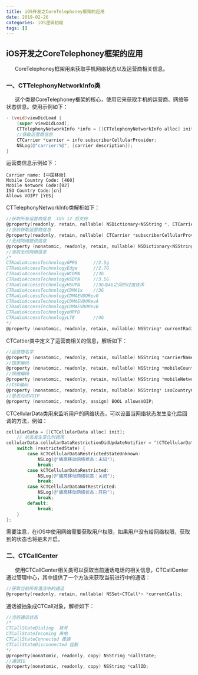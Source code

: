 ```yaml
---
title: iOS开发之CoreTelephoney框架的应用
date: 2019-02-26
categories: iOS逻辑初窥
tags: []
---
```

## iOS开发之CoreTelephoney框架的应用

      CoreTelephoney框架用来获取手机网络状态以及运营商相关信息。

### 一、CTTelephonyNetworkInfo类

      这个类是CoreTelephoney框架的核心，使用它来获取手机的运营商、网络等状态信息。使用示例如下：

```objectivec
- (void)viewDidLoad {
    [super viewDidLoad];
    CTTelephonyNetworkInfo *info = [[CTTelephonyNetworkInfo alloc] init];
    //获取运营商信息
    CTCarrier *carrier = info.subscriberCellularProvider;
    NSLog(@"carrier:%@", [carrier description]);
}
```

运营商信息示例如下：

```
Carrier name: [中国移动]
Mobile Country Code: [460]
Mobile Network Code:[02]
ISO Country Code:[cn]
Allows VOIP? [YES]
```

CTTelephonyNetworkInfo类解析如下：

```objectivec
//获取所有运营商信息  iOS 12 后支持
@property(readonly, retain, nullable) NSDictionary<NSString *, CTCarrier *> *serviceSubscriberCellularProviders;
//当前获取运营商信息
@property(readonly, retain, nullable) CTCarrier *subscriberCellularProvider;
//无线网络提供信息
@property (nonatomic, readonly, retain, nullable) NSDictionary<NSString *, NSString *> * serviceCurrentRadioAccessTechnology;
//当前无线网络信息
/*
CTRadioAccessTechnologyGPRS      //2.5g
CTRadioAccessTechnologyEdge      //2.7G
CTRadioAccessTechnologyWCDMA     //3G
CTRadioAccessTechnologyHSDPA     //3.5G
CTRadioAccessTechnologyHSUPA     //3G与4G之间的过度技术
CTRadioAccessTechnologyCDMA1x    //3G
CTRadioAccessTechnologyCDMAEVDORev0  
CTRadioAccessTechnologyCDMAEVDORevA  
CTRadioAccessTechnologyCDMAEVDORevB 
CTRadioAccessTechnologyeHRPD   
CTRadioAccessTechnologyLTE       //4G
*/  
@property (nonatomic, readonly, retain, nullable) NSString* currentRadioAccessTechnology;

```

CTCattier类中定义了运营商相关的信息，解析如下：

```objectivec
//运营商名字
@property (nonatomic, readonly, retain, nullable) NSString *carrierName;
//国家编码
@property (nonatomic, readonly, retain, nullable) NSString *mobileCountryCode;
//网络编码
@property (nonatomic, readonly, retain, nullable) NSString *mobileNetworkCode;
//ISO编码
@property (nonatomic, readonly, retain, nullable) NSString* isoCountryCode;
//是否允许VOIP
@property (nonatomic, readonly, assign) BOOL allowsVOIP;
```

CTCellularData类用来监听用户的网络状态，可以设置当网络状态发生变化后回调的方法，例如：

```objectivec
cellularData = [[CTCellularData alloc] init];
    // 状态发生变化时调用
cellularData.cellularDataRestrictionDidUpdateNotifier = ^(CTCellularDataRestrictedState restrictedState) {
    switch (restrictedState) {
        case kCTCellularDataRestrictedStateUnknown:
            NSLog(@"蜂窝移动网络状态：未知");
            break;
        case kCTCellularDataRestricted:
            NSLog(@"蜂窝移动网络状态：关闭");
            break;
        case kCTCellularDataNotRestricted:
            NSLog(@"蜂窝移动网络状态：开启");
            break;     
        default:
            break;
    }
};
```

需要注意，在iOS中使用网络需要获取用户权限，如果用户没有给网络权限，获取到的状态也将是未开启。

### 二、CTCallCenter

      使用CTCallCenter相关类可以获取当前通话电话的相关信息，CTCallCenter通过管理中心，其中提供了一个方法来获取当前进行中的通话：

```objectivec
//获取当前所有激活中的通话
@property(readonly, retain, nullable) NSSet<CTCall*> *currentCalls;
```

通话被抽象成CTCall对象，解析如下：

```objectivec
//当前通话状态
/*
CTCallStateDialing  拨号
CTCallStateIncoming 来电
CTCallStateConnected 接通
CTCallStateDisconnected 挂断
*/
@property(nonatomic, readonly, copy) NSString *callState;
//通话ID
@property(nonatomic, readonly, copy) NSString *callID;
```
